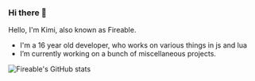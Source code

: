 ### Hi there 👋

Hello, I'm Kimi, also known as Fireable.

- I'm a 16 year old developer, who works on various things in js and lua
- I’m currently working on a bunch of miscellaneous projects.

![Fireable's GitHub stats](https://github-readme-stats.vercel.app/api?username=ItzFireable&show_icons=true&theme=radical)

